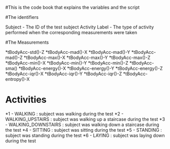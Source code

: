 #This is the code book that explains the variables and the script

#The identifiers

Subject - The ID of the test subject
Activity Label - The type of activity performed when the corresponding measurements were taken

#The Measurements

*tBodyAcc-std()-Z
*tBodyAcc-mad()-X
*tBodyAcc-mad()-Y
*tBodyAcc-mad()-Z
*tBodyAcc-max()-X
*tBodyAcc-max()-Y
*tBodyAcc-max()-Z
*tBodyAcc-min()-X
*tBodyAcc-min()-Y
*tBodyAcc-min()-Z
*tBodyAcc-sma()
*tBodyAcc-energy()-X
*tBodyAcc-energy()-Y
*tBodyAcc-energy()-Z
*tBodyAcc-iqr()-X
*tBodyAcc-iqr()-Y
*tBodyAcc-iqr()-Z
*tBodyAcc-entropy()-X



# Activities

*1 - WALKING : subject was walking during the test
*2 - WALKING_UPSTAIRS : subject was walking up a staircase during the test
*3 - WALKING_DOWNSTAIRS : subject was walking down a staircase during the test
*4 - SITTING :  subject was sitting during the test
*5 - STANDING : subject was standing during the test
*6 - LAYING : subject was laying down during the test


